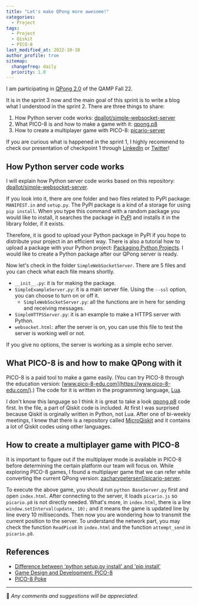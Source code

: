 ```yaml
---
title: "Let's make QPong more awesome!"
categories:
  - Project
tags:
  - Project
  - Qiskit
  - PICO-8
last_modified_at: 2022-10-10
author_profile: true
sitemap:
  changefreq: daily
  priority: 1.0
---
```


I am participating in [QPong 2.0](https://github.com/qiskit-advocate/qamp-fall-22/issues/26) of the QAMP Fall 22.

It is in the sprint 3 now and the main goal of this sprint is to write a blog what I understood in the sprint 2.
There are three things to share:

1. How Python server code works: [dpallot/simple-websocket-server](https://github.com/dpallot/simple-websocket-server/)
2. What PICO-8 is and how to make a game with it: [qpong.p8](https://github.com/QPong/QPong-PICO-8/blob/master/qpong.p8)
3. How to create a multiplayer game with PICO-8: [picario-server](https://github.com/zacharypetersen1/picario-server)

If you are curious what is happened in the sprint 1, I highly recommend to check our presentation of checkpoint 1 through
[LinkedIn](https://www.linkedin.com/posts/huangjunye_we-had-the-checkpoint-1-presentations-for-activity-6984098523977797632-mKKi?utm_source=share&utm_medium=member_ios)
or [Twitter](https://twitter.com/HuangJunye/status/1578321075418501120?s=20&t=eUQp_l72nPxJFUdmz8c5dQ)!

## How Python server code works

I will explain how Python server code works based on this repository:
[dpallot/simple-websocket-server](https://github.com/dpallot/simple-websocket-server).

If you look into it, there are one folder and two files related to PyPl package:
`MANIFEST.in` and `setup.py`.
The PyPl package is a kind of a storage for using `pip install`.
When you type this command with a random package you would like to install,
it searches the package in [PyPl](https://pypi.org/) and installs it in the library folder, if it exists.

Therefore, it is good to upload your Python package in PyPl if you hope to distribute your project in an efficient way.
There is also a tutorial how to upload a package with your Python project:
[Packaging Python Projects](https://packaging.python.org/en/latest/tutorials/packaging-projects/).
I would like to create a Python package after our QPong server is ready.

Now let's check in the folder `SimpleWebSocketServer`.
There are 5 files and you can check what each file means shortly.

- `__init__.py`: it is for making the package.
- `SimpleExampleServer.py`: it is a main server file. Using the `--ssl` option, you can choose to turn on or off it.
  - `SimpleWebSocketServer.py`: all the functions are in here for sending and receiving messages.
- `SimpleHTTPSServer.py`: it is an example to make a HTTPS server with Python.
- `websocket.html`: after the server is on, you can use this file to test the server is working well or not.

If you give no options, the server is working as a simple echo server.

## What PICO-8 is and how to make QPong with it

PICO-8 is a paid tool to make a game easily.
(You can try PICO-8 through the education version: [www.pico-8-edu.com](https://www.pico-8-edu.com/).)
The code for it is written in the programming language, [Lua](https://www.lua.org/).

I don't know this language so I think it is great to take a look
[qpong.p8](https://github.com/QPong/QPong-PICO-8/blob/master/qpong.p8) code first.
In the file, a part of Qiskit code is included. At first I was surprised because Qiskit is orginally written in Python, not Lua.
After one of bi-weekly meetings, I knew that there is a repository called
[MicroQiskit](https://github.com/qiskit-community/MicroQiskit/tree/main/versions/Lua)
and it contains a lot of Qiskit codes using other languages.

## How to create a multiplayer game with PICO-8

It is important to figure out if the multiplayer mode is available in PICO-8
before determining the certain platform our team will focus on.
While exploring PICO-8 games, I found a multiplayer game that we can refer while converting the current QPong version:
[zacharypetersen1/picario-server](https://github.com/zacharypetersen1/picario-server).

To execute the above game, you should run `python BaseServer.py` first and open `index.html`.
After connecting to the server, it loads `picario.js` so `picario.p8` is not directly needed.
What's more, in `index.html`, there is a line `window.setInterval(update, 10);` and it means
the game is updated line by line every 10 milliseconds.
Then now you are wondering how to transmit the current position to the server.
To understand the network part, you may check the function `ReadPico8` in `index.html` and
the function `attempt_send` in `picario.p8`.

## References

- [Difference between 'python setup.py install' and 'pip install'](https://stackoverflow.com/questions/15724093/difference-between-python-setup-py-install-and-pip-install)
- [Game Design and Development: PICO-8](https://eugene.libguides.com/gamedesign/pico8)
- [PICO-8 Poke](https://pico-8.fandom.com/wiki/Poke)

---

💬 _Any comments and suggestions will be appreciated._
